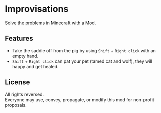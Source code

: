 # Improvisations
Solve the problems in Minecraft with a Mod.  

## Features
- Take the saddle off from the pig by using `Shift` + `Right click` with an empty hand.
- `Shift` + `Right click` can pat your pet (tamed cat and wolf), they will happy and get healed.

## License
All rights reversed.  
Everyone may use, convey, propagate, or modify this mod for non-profit proposals.  
